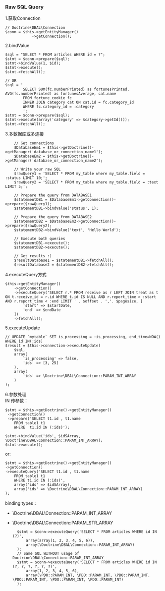 ### Raw SQL Query

1.获取Connection
    
	// Doctrine\DBAL\Connection
	$conn = $this->getEntityManager()
	            ->getConnection();

2.bindValue

	$sql = "SELECT * FROM articles WHERE id = ?";
	$stmt = $conn->prepare($sql);
	$stmt->bindValue(1, $id);
	$stmt->execute();
	$stmt->fetchAll();

	// OR
	$sql = '
            SELECT SUM(fc.numberPrinted) as fortunesPrinted, AVG(fc.numberPrinted) as fortunesAverage, cat.name
            FROM fortune_cookie fc
            INNER JOIN category cat ON cat.id = fc.category_id
            WHERE fc.category_id = :category
            ';
    $stmt = $conn->prepare($sql);
    $stmt->execute(array('category' => $category->getId()));
    $stmt->fetchAll();

3.多数据库或多连接

		// Get connections
        $DatabaseEm1 = $this->getDoctrine()->getManager('database_or_connection_name1');
        $DatabaseEm2 = $this->getDoctrine()->getManager('database_or_connection_name2');

        // Write your raw SQL
        $rawQuery1 = 'SELECT * FROM my_table where my_table.field = :status LIMIT 10;';
        $rawQuery2 = 'SELECT * FROM my_table where my_table.field = :text LIMIT 5;';

        // Prepare the query from DATABASE1
        $statementDB1 = $DatabaseEm1->getConnection()->prepare($rawQuery1);
        $statementDB1->bindValue('status', 1);

        // Prepare the query from DATABASE2
        $statementDB2 = $DatabaseEm2->getConnection()->prepare($rawQuery2);
        $statementDB2->bindValue('text', 'Hello World');

        // Execute both queries
        $statementDB1->execute();
        $statementDB2->execute();

        // Get results :)
        $resultDatabase1 = $statementDB1->fetchAll();
        $resultDatabase2 = $statementDB2->fetchAll();

4.executeQuery方式

	$this->getEntityManager()
        ->getConnection()
        ->executeQuery('SELECT r.* FROM receive as r LEFT JOIN treat as t ON t.receive_id = r.id WHERE t.id IS NULL AND r.report_time > :start AND r.report_time < :end LIMIT ' . $offset . ','. $pagesize, [
            'start' => $startDate,
            'end' => $endDate
        ])
        ->fetchAll();

5.executeUpdate  


	// UPDATE `mytable` SET is_processing = :is_processing, end_time=NOW() WHERE id IN(:ids)
	$result = $this->connection->executeUpdate(
	    $sql,
	    array(
	        'is_processing' => false,
	        'ids' => [3, 25]
	    ),
	    array(
	        'ids' => \Doctrine\DBAL\Connection::PARAM_INT_ARRAY
	    )
	);

6.参数处理  
IN 传参数：

	$stmt = $this->getDoctrine()->getEntityManager()
     ->getConnection()
     ->prepare('SELECT t1.id , t1.name
        FROM table1 t1 
        WHERE  t1.id IN (:ids)');

	$stmt->bindValue('ids', $idSArray, \Doctrine\DBAL\Connection::PARAM_INT_ARRAY);
	$stmt->execute();
or:


	$stmt = $this->getDoctrine()->getEntityManager()
    ->getConnection()
    ->executeQuery('SELECT t1.id , t1.name 
        FROM table1 t1 
        WHERE t1.id IN (:ids)',
        array('ids' => $idSArray),
        array('ids' => \Doctrine\DBAL\Connection::PARAM_INT_ARRAY)
    );
binding types：  

- \Doctrine\DBAL\Connection::PARAM_INT_ARRAY
- \Doctrine\DBAL\Connection::PARAM_STR_ARRAY  



		$stmt = $conn->executeQuery('SELECT * FROM articles WHERE id IN (?)',
		    array(array(1, 2, 3, 4, 5, 6)),
		    array(\Doctrine\DBAL\Connection::PARAM_INT_ARRAY)
		);
		// Same SQL WITHOUT usage of Doctrine\DBAL\Connection::PARAM_INT_ARRAY
		$stmt = $conn->executeQuery('SELECT * FROM articles WHERE id IN (?, ?, ?, ?, ?, ?)',
		    array(1, 2, 3, 4, 5, 6),
		    array(\PDO::PARAM_INT, \PDO::PARAM_INT, \PDO::PARAM_INT, \PDO::PARAM_INT, \PDO::PARAM_INT, \PDO::PARAM_INT)
		);